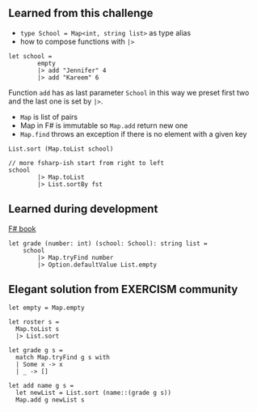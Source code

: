 ## Learned from this challenge

- `type School = Map<int, string list>` as type alias
- how to compose functions with `|>`

```f#
let school =
        empty        
        |> add "Jennifer" 4
        |> add "Kareem" 6
 ```
 Function `add` has as last parameter `School` in this way we preset first two and the last one is
 set by `|>`.

 - `Map` is list of pairs
 - Map in F# is immutable so `Map.add` return new one
 - `Map.find` throws an exception if there is no element with a given key

```f#
List.sort (Map.toList school)

// more fsharp-ish start from right to left
school 
        |> Map.toList
        |> List.sortBy fst
```

## Learned during development

[F# book](https://en.wikibooks.org/wiki/F_Sharp_Programming) 

```f#
let grade (number: int) (school: School): string list = 
    school 
        |> Map.tryFind number 
        |> Option.defaultValue List.empty
```

## Elegant solution from EXERCISM community

```f#
let empty = Map.empty

let roster s =
  Map.toList s
  |> List.sort

let grade g s =
  match Map.tryFind g s with
  | Some x -> x
  | _ -> []

let add name g s =
  let newList = List.sort (name::(grade g s))
  Map.add g newList s

```